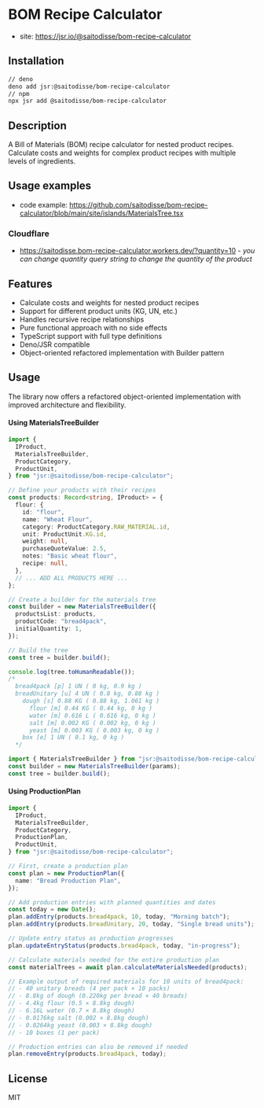# BOM Recipe Calculator

- site: https://jsr.io/@saitodisse/bom-recipe-calculator

## Installation

```sh
// deno
deno add jsr:@saitodisse/bom-recipe-calculator
// npm
npx jsr add @saitodisse/bom-recipe-calculator
```

## Description

A Bill of Materials (BOM) recipe calculator for nested product recipes.
Calculate costs and weights for complex product recipes with multiple levels of
ingredients.

## Usage examples

- code example:
  https://github.com/saitodisse/bom-recipe-calculator/blob/main/site/islands/MaterialsTree.tsx

### Cloudflare

- https://saitodisse.bom-recipe-calculator.workers.dev/?quantity=10 - _you can
  change quantity query string to change the quantity of the product_

## Features

- Calculate costs and weights for nested product recipes
- Support for different product units (KG, UN, etc.)
- Handles recursive recipe relationships
- Pure functional approach with no side effects
- TypeScript support with full type definitions
- Deno/JSR compatible
- Object-oriented refactored implementation with Builder pattern

## Usage

The library now offers a refactored object-oriented implementation with improved
architecture and flexibility.

#### Using MaterialsTreeBuilder

```ts
import {
  IProduct,
  MaterialsTreeBuilder,
  ProductCategory,
  ProductUnit,
} from "jsr:@saitodisse/bom-recipe-calculator";

// Define your products with their recipes
const products: Record<string, IProduct> = {
  flour: {
    id: "flour",
    name: "Wheat Flour",
    category: ProductCategory.RAW_MATERIAL.id,
    unit: ProductUnit.KG.id,
    weight: null,
    purchaseQuoteValue: 2.5,
    notes: "Basic wheat flour",
    recipe: null,
  },
  // ... ADD ALL PRODUCTS HERE ...
};

// Create a builder for the materials tree
const builder = new MaterialsTreeBuilder({
  productsList: products,
  productCode: "bread4pack",
  initialQuantity: 1,
});

// Build the tree
const tree = builder.build();

console.log(tree.toHumanReadable());
/*
  bread4pack [p] 1 UN ( 0 kg, 0.9 kg )
  breadUnitary [u] 4 UN ( 0.8 kg, 0.88 kg )
    dough [s] 0.88 KG ( 0.88 kg, 1.061 kg )
      flour [m] 0.44 KG ( 0.44 kg, 0 kg )
      water [m] 0.616 L ( 0.616 kg, 0 kg )
      salt [m] 0.002 KG ( 0.002 kg, 0 kg )
      yeast [m] 0.003 KG ( 0.003 kg, 0 kg )
    box [e] 1 UN ( 0.1 kg, 0 kg )
  */
```

```ts
import { MaterialsTreeBuilder } from "jsr:@saitodisse/bom-recipe-calculator/refactoring";
const builder = new MaterialsTreeBuilder(params);
const tree = builder.build();
```

#### Using ProductionPlan

```ts
import {
  IProduct,
  MaterialsTreeBuilder,
  ProductCategory,
  ProductionPlan,
  ProductUnit,
} from "jsr:@saitodisse/bom-recipe-calculator";

// First, create a production plan
const plan = new ProductionPlan({
  name: "Bread Production Plan",
});

// Add production entries with planned quantities and dates
const today = new Date();
plan.addEntry(products.bread4pack, 10, today, "Morning batch");
plan.addEntry(products.breadUnitary, 20, today, "Single bread units");

// Update entry status as production progresses
plan.updateEntryStatus(products.bread4pack, today, "in-progress");

// Calculate materials needed for the entire production plan
const materialTrees = await plan.calculateMaterialsNeeded(products);

// Example output of required materials for 10 units of bread4pack:
// - 40 unitary breads (4 per pack × 10 packs)
// - 8.8kg of dough (0.220kg per bread × 40 breads)
// - 4.4kg flour (0.5 × 8.8kg dough)
// - 6.16L water (0.7 × 8.8kg dough)
// - 0.0176kg salt (0.002 × 8.8kg dough)
// - 0.0264kg yeast (0.003 × 8.8kg dough)
// - 10 boxes (1 per pack)

// Production entries can also be removed if needed
plan.removeEntry(products.bread4pack, today);
```

## License

MIT
